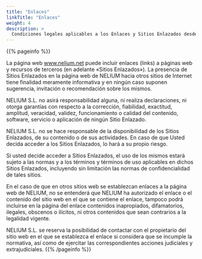 ```yaml
---
title: "Enlaces"
linkTitle: "Enlaces"
weight: 4
description: >
  Condiciones legales aplicables a los Enlaces y Sitios Enlazados desde www.nelium.net
---
```


{{% pageinfo %}}

La página web www.nelium.net puede incluir enlaces (links) a páginas web y recursos de terceros (en adelante «Sitios Enlazados»). La presencia de Sitios Enlazados en la página web de NELIUM hacia otros sitios de Internet tiene finalidad meramente
informativa y en ningún caso suponen sugerencia, invitación o recomendación sobre los mismos.

NELIUM S.L. no asirá responsabilidad alguna, ni realiza declaraciones, ni otorga garantías con respecto a la corrección, fiabilidad, exactitud, amplitud, veracidad, validez, funcionamiento o calidad del contenido, software, servicio o aplicación de ningún Sitio Enlazado.

NELIUM S.L. no se hace responsable de la disponibilidad de los Sitios Enlazados, de su contenido o de sus actividades. En caso de que Usted decida acceder a los Sitios Enlazados, lo hará a su propio riesgo.

Si usted decide acceder a Sitios Enlazados, el uso de los mismos estará sujeto a las normas y a los términos y términos de uso aplicables en dichos Sitios Enlazados, incluyendo sin limitación las normas de confidencialidad de tales sitios.

En el caso de que en otros sitios web se establezcan enlaces a la página web de NELIUM, no se entenderá que NELIUM ha autorizado el enlace o el contenido del sitio web en el que se contiene el enlace, tampoco podrá incluirse en la página del enlace contenidos inapropiados, difamatorios, ilegales, obscenos o ilícitos, ni otros contenidos que sean contrarios a la legalidad vigente.

NELIUM S.L. se reserva la posibilidad de contactar con el propietario del sitio web en el que se establezca el enlace si considera que se incumple la normativa, así como de ejercitar las correspondientes acciones judiciales y extrajudiciales.
{{% /pageinfo %}}